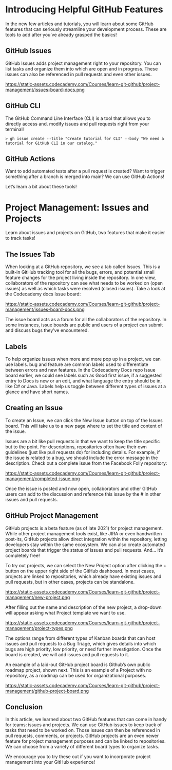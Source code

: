 # Introducing Helpful GitHub Features #

In the new few articles and tutorials, you will learn about some GitHub features that can seriously streamline your development process. These are tools to add after you’ve already grasped the basics!

## GitHub Issues ##

GitHub Issues adds project management right to your repository. You can list tasks and organize them into which are open and in progress. These issues can also be referenced in pull requests and even other issues.

https://static-assets.codecademy.com/Courses/learn-git-github/project-management/issues-board-docs.png

## GitHub CLI ##

The GitHub Command Line Interface (CLI) is a tool that allows you to directly access and. modify issues and pull requests right from your terminal!

    > gh issue create --title "Create tutorial for CLI" --body "We need a tutorial for GitHub CLI in our catalog."

## GitHub Actions ##

Want to add automated tests after a pull request is created? Want to trigger something after a branch is merged into main? We can use GitHub Actions!

Let’s learn a bit about these tools!

# Project Management: Issues and Projects #

Learn about issues and projects on GitHub, two features that make it easier to track tasks!

## The Issues Tab ##

When looking at a GitHub repository, we see a tab called Issues. This is a built-in GitHub tracking tool for all the bugs, errors, and potential small feature changes for the project living inside the repository. In one view, collaborators of the repository can see what needs to be worked on (open issues) as well as which tasks were resolved (closed issues). Take a look at the Codecademy docs Issue board:

https://static-assets.codecademy.com/Courses/learn-git-github/project-management/issues-board-docs.png

The issue board acts as a forum for all the collaborators of the repository. In some instances, issue boards are public and users of a project can submit and discuss bugs they’ve encountered.

## Labels ##

To help organize issues when more and more pop up in a project, we can use labels. bug and feature are common labels used to differentiate between errors and new features. In the Codecademy Docs repo Issue board earlier, we could see labels such as Good first issue, if a suggested entry to Docs is new or an edit, and what language the entry should be in, like C# or Java. Labels help us toggle between different types of issues at a glance and have short names.

## Creating an Issue ##

To create an Issue, we can click the New Issue button on top of the Issues board. This will take us to a new page where to set the title and content of the issue.

Issues are a bit like pull requests in that we want to keep the title specific but to the point. For descriptions, repositories often have their own guidelines (just like pull requests do) for including details. For example, if the issue is related to a bug, we should include the error message in the description. Check out a complete issue from the Facebook Folly repository:

https://static-assets.codecademy.com/Courses/learn-git-github/project-management/completed-issue.png

Once the issue is posted and now open, collaborators and other GitHub users can add to the discussion and reference this issue by the # in other issues and pull requests.

## GitHub Project Management ##

GitHub projects is a beta feature (as of late 2021) for project management. While other project management tools exist, like JIRA or even handwritten post-its, GitHub projects allow direct integration within the repository, letting developers stay within the same ecosystem. We can also create automated project boards that trigger the status of issues and pull requests. And… it’s completely free!

To try out projects, we can select the New Project option after clicking the + button on the upper right side of the GitHub dashboard. In most cases, projects are linked to repositories, which already have existing issues and pull requests, but in other cases, projects can be standalone.

https://static-assets.codecademy.com/Courses/learn-git-github/project-management/new-project.png

After filling out the name and description of the new project, a drop-down will appear asking what Project template we want to use.

https://static-assets.codecademy.com/Courses/learn-git-github/project-management/project-types.png

The options range from different types of Kanban boards that can host issues and pull requests to a Bug Triage, which gives details into which bugs are high priority, low priority, or need further investigation. Once the board is created, we will add issues and pull requests to it.

An example of a laid-out GitHub project board is Github’s own public roadmap project, shown next. This is an example of a Project with no repository, as a roadmap can be used for organizational purposes.

https://static-assets.codecademy.com/Courses/learn-git-github/project-management/github-project-board.png

## Conclusion ##

In this article, we learned about two GitHub features that can come in handy for teams: issues and projects. We can use GitHub issues to keep track of tasks that need to be worked on. Those issues can then be referenced in pull requests, comments, or projects. GitHub projects are an even newer feature for project management purposes and can be linked to repositories. We can choose from a variety of different board types to organize tasks.

We encourage you to try these out if you want to incorporate project management into your GitHub experience!
